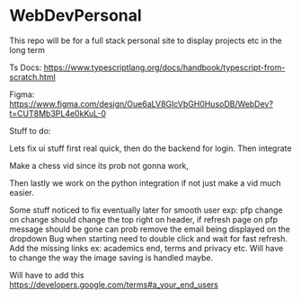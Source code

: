 # WebDevPersonal
This repo will be for a full stack personal site to display projects etc in the long term


Ts Docs: https://www.typescriptlang.org/docs/handbook/typescript-from-scratch.html


Figma: https://www.figma.com/design/Oue6aLV8GIcVbGH0HusoDB/WebDev?t=CUT8Mb3PL4e0kKuL-0



Stuff to do:

Lets fix ui stuff first real quick,
then do the backend for login.
Then integrate




Make a chess vid since its prob not gonna work,           

Then lastly we work on the python integration if not just make a vid much easier.

Some stuff noticed to fix eventually later for smooth user exp:
pfp change on change should change the top right on header,
if refresh page on pfp message should be gone
can prob remove the email being displayed on the dropdown
Bug when starting need to double click and wait for fast refresh.
Add the missing links ex: academics end, terms and privacy etc.
Will have to change the way the image saving is handled maybe. 

Will have to add this https://developers.google.com/terms#a_your_end_users


